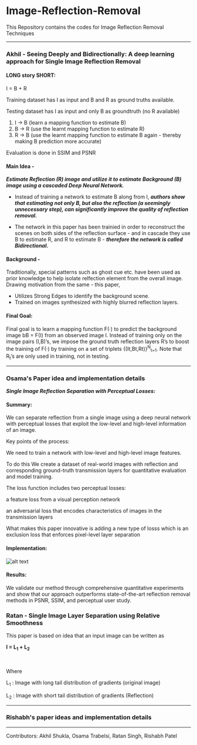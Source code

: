# Image-Reflection-Removal
This Repository contains the codes for Image Reflection Removal Techniques

<hr/>

###  Akhil - Seeing Deeply and Bidirectionally: A deep learning approach for Single Image Reflection Removal

#### LONG story SHORT:

I = B +  R

Training dataset has I as input and B and R as ground truths available.

Testing dataset has I as input and only B as groundtruth (no R available)

1) I -> B     (learn a mapping function to estimate B)
2) B -> R    (use the learnt mapping function to estimate R)
3) R -> B    (use the learnt mapping function to estimate B again - thereby making B prediction more accurate)

Evaluation is done in SSIM and PSNR


#### Main Idea - 

***Estimate Reflection (R) image and utilize it to estimate Background (B) image using a cascaded Deep Neural Network.***

- Instead of training a network to estimate B along from I, ***authors show that estimating not only B, but also the reflection (a seemingly unnecessary step), can significantly improve the quality of reflection removal.***

- The network in this paper has been trainied in order to reconstruct the scenes on both sides of the reflection surface - and in cascade they use B to estimate R, and R to estimate B - ***therefore the network is called Bidirectional.***

#### Background - 

Traditionally, special patterns such as ghost cue etc. have been used as prior knowledge to help isolate relfection element from the overall image. 
Drawing motivation from the same - this paper,
- Utilizes Strong Edges to identify the background scene.
- Trained on images synthesized with highly blurred reflection layers.

#### Final Goal:
Final goal is to learn a mapping function F(·) to predict the background image bB = F(I) from an observed image I. Instead of training only on the image pairs (I,B)’s, we impose the ground truth reflection layers R’s to boost the training of F(·) by training on a set of triplets {(It,Bt,Rt)}<sup>N</sup><sub>t=1</sub>. Note that R<sub>t</sub>’s are only used in training, not in testing.

<hr/>

### Osama's Paper idea and implementation details

***Single Image Reflection Separation with Perceptual Losses:*** 

#### Summary: 

We can separate reflection from a single image using a deep neural network with perceptual losses that exploit the low-level and high-level information of an image.  

Key points of the process:  

We need to train a network with low-level and high-level image features. 

To do this We create a dataset of real-world images with reflection and corresponding ground-truth transmission layers for quantitative evaluation and model training. 

The loss function includes two perceptual losses: 

a feature loss from a visual perception network 

an adversarial loss that encodes characteristics of images in the transmission layers 

 What makes this paper innovative is adding a new type of losss which is an exclusion loss that enforces pixel-level layer separation 

#### Implementation: 
![alt text](https://github.com/[Ratansingh648]/[Image-Reflection-Removal]/blob/[main]/Lossimplementation.PNG?raw=true)
 

#### Results: 

We validate our method through comprehensive quantitative experiments and show that our approach outperforms state-of-the-art reflection removal methods in PSNR, SSIM, and perceptual user study. 

### Ratan - Single Image Layer Separation using Relative Smoothness

This paper is based on idea that an input image can be written as

**I = L<sub>1</sub> + L<sub>2</sub>**

<br/>

Where 

L<sub>1</sub> : Image with long tail distribution of gradients (original image)

L<sub>2</sub> : Image with short tail distribution of gradients (Reflection)

<hr/>

### Rishabh's paper ideas and implementation details

<hr/>

Contributors: Akhil Shukla, Osama Trabelsi, Ratan Singh, Rishabh Patel
